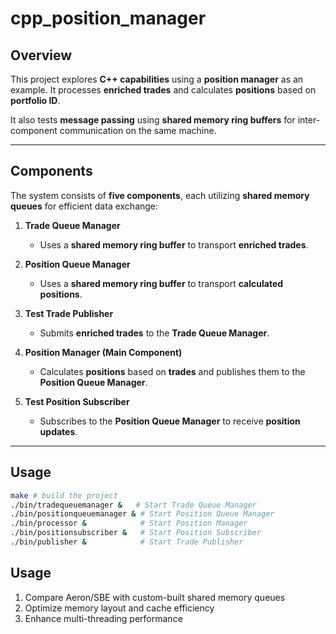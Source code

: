 # **cpp_position_manager**

## **Overview**
This project explores **C++ capabilities** using a **position manager** as an example. It processes **enriched trades** and calculates **positions** based on **portfolio ID**.

It also tests **message passing** using **shared memory ring buffers** for inter-component communication on the same machine.

---

## **Components**
The system consists of **five components**, each utilizing **shared memory queues** for efficient data exchange:

1. **Trade Queue Manager**  
   - Uses a **shared memory ring buffer** to transport **enriched trades**.

2. **Position Queue Manager**  
   - Uses a **shared memory ring buffer** to transport **calculated positions**.

3. **Test Trade Publisher**  
   - Submits **enriched trades** to the **Trade Queue Manager**.

4. **Position Manager (Main Component)**  
   - Calculates **positions** based on **trades** and publishes them to the **Position Queue Manager**.

5. **Test Position Subscriber**  
   - Subscribes to the **Position Queue Manager** to receive **position updates**.

---

## **Usage**
```sh
make # build the project
./bin/tradequeuemanager &   # Start Trade Queue Manager
./bin/positionqueuemanager & # Start Position Queue Manager
./bin/processor &            # Start Position Manager
./bin/positionsubscriber &   # Start Position Subscriber
./bin/publisher &            # Start Trade Publisher
```

## **Usage**
1. Compare Aeron/SBE with custom-built shared memory queues
2. Optimize memory layout and cache efficiency
3. Enhance multi-threading performance
